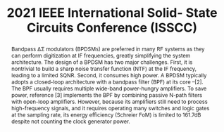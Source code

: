 ---
title: 2021 IEEE International Solid- State Circuits Conference (ISSCC)

authors:
- Linxiao Shen
- Zijie Gao
- Xiangxing Yang
- Wei Shi
- Nan Sun

publishDate: "2021-02-13"

summary: ISSCC, 2021

abstract: "Bandpass ΔΣ modulators (BPDSMs) are preferred in many RF systems as they can perform digitization at IF frequencies, greatly simplifying the system architecture. The design of a BPDSM has two major challenges. First, it is nontrivial to build a sharp noise transfer function (NTF) at the IF frequency, leading to a limited SQNR. Second, it consumes high power. A BPDSM typically adopts a closed-loop architecture with a bandpass filter (BPF) at its core –[2]. The BPF usually requires multiple wide-band power-hungry amplifiers. To save power, reference [3] implements the BPF by combining passive N-path filters with open-loop amplifiers. However, because its amplifiers still need to process high-frequency signals, and it requires operating many switches and logic gates at the sampling rate, its energy efficiency (Schreier FoM) is limited to 161.7dB despite not counting the clock generator power."

publication_types: ["1"]

publication: "2021 IEEE International Solid- State Circuits Conference (ISSCC)"



links:
- name: IEEE Xplore
  url: https://ieeexplore.ieee.org/document/9365962/
---